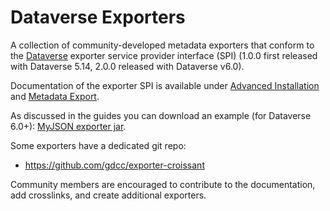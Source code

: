 # Dataverse Exporters
A collection of community-developed metadata exporters that conform to the [Dataverse](https://dataverse.org) exporter service provider interface (SPI) (1.0.0 first released with Dataverse 5.14, 2.0.0 released with Dataverse v6.0).

Documentation of the exporter SPI is available under [Advanced Installation](https://guides.dataverse.org/en/latest/installation/advanced.html) and [Metadata Export](https://guides.dataverse.org/en/latest/developers/metadataexport.html).

As discussed in the guides you can download an example (for Dataverse 6.0+): [MyJSON exporter jar](https://github.com/gdcc/dataverse-exporters/raw/main/prebuilt-examples/dataverse-spi-export-examples-2.0.0.jar).

Some exporters have a dedicated git repo:

- https://github.com/gdcc/exporter-croissant

Community members are encouraged to contribute to the documentation, add crosslinks, and create additional exporters.
